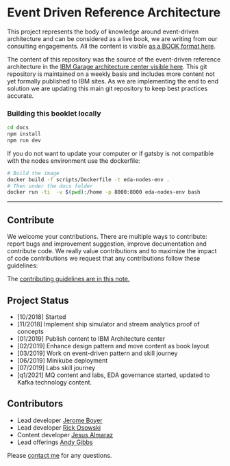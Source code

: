 # Event Driven Reference Architecture

This project represents the body of knowledge around event-driven architecture and can be considered as a live book, we are writing from our consulting engagements. 
All the content is visible [as a BOOK format here](https://ibm-cloud-architecture.github.io/refarch-eda).  

The content of this repository was the source of the event-driven reference architecture in the [IBM Garage architecture center visible here](https://www.ibm.com/cloud/garage/architectures/eventDrivenArchitecture). This git repository is maintained on a weekly basis and includes more content not yet formally published to IBM sites. As we are implementing the end to end solution we are updating this main git repository to keep best practices accurate.

### Building this booklet locally

```sh
cd docs
npm install
npm run dev
```

If you do not want to update your computer or if gatsby is not compatible with the nodes environment use the dockerfile:

```sh
# Build the image
docker build -f scripts/Dockerfile -t eda-nodes-env .
# Then under the docs folder
docker run -ti  -v $(pwd):/home -p 8000:8000 eda-nodes-env bash
```

--- 

## Contribute

We welcome your contributions. There are multiple ways to contribute: report bugs and improvement suggestion, improve documentation and contribute code.
We really value contributions and to maximize the impact of code contributions we request that any contributions follow these guidelines:

The [contributing guidelines are in this note.](./CONTRIBUTING.md)

## Project Status

* [10/2018] Started
* [11/2018] Implement ship simulator and stream analytics proof of concepts
* [01/2019] Publish content to IBM Architecture center
* [02/2019] Enhance design pattern and move content as book layout
* [03/2019] Work on event-driven pattern and skill journey
* [06/2019] Minikube deployment
* [07/2019] Labs skill journey
* [q1/2021] MQ content and labs, EDA governance started, updated to Kafka technology content. 

## Contributors

* Lead developer [Jerome Boyer](https://www.linkedin.com/in/jeromeboyer/)
* Lead developer [Rick Osowski](https://www.linkedin.com/in/rosowski/)
* Content developer [Jesus Almaraz](https://www.linkedin.com/in/jesus-almaraz-hernandez/)
* Lead offerings [Andy Gibbs](https://www.linkedin.com/in/andy-g-3b7a06113/)

Please [contact me](mailto:boyerje@us.ibm.com) for any questions.

